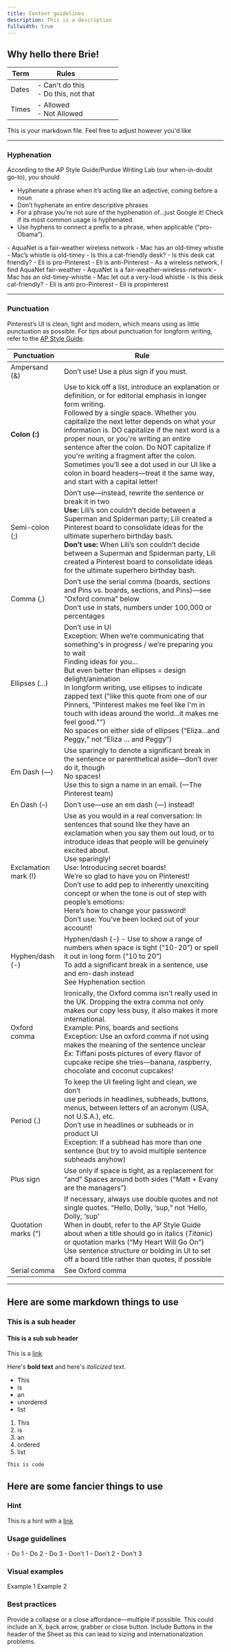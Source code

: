 ```yaml
---
title: Content guidelines
description: This is a description
fullwidth: true
---
```


## Why hello there Brie!

| Term  | Rules                                  |   |   |   |
|-------|----------------------------------------|---|---|---|
| Dates | - Can't do this<br/>- Do this, not that |   |   |   |
| Times | - Allowed<br/>- Not Allowed             |   |   |   |

This is your markdown file. Feel free to adjust however you'd like



---

### Hyphenation
According to the AP Style Guide/Purdue Writing Lab (our when-in-doubt go-to), you should
- Hyphenate a phrase when it’s acting like an adjective, coming before a noun 
- Don’t hyphenate an entire descriptive phrases 
- For a phrase you’re not sure of the hyphenation of...just Google it! Check if its most common usage is hyphenated.
- Use hyphens to connect a prefix to a phrase, when applicable (“pro-Obama”).

<TwoCol>
  <Group>
    <Do title="Do examples" />
      - AquaNet is a fair-weather wireless network
      - Mac has an old-timey whistle
      - Mac’s whistle is old-timey
      - Is this a cat-friendly desk?
      - Is this desk cat friendly?
      - Eli is pro-Pinterest
      - Eli is anti-Pinterest
  </Group>
  <Group>
  <Dont title="Don't examples" />
     - As a wireless network, I find AquaNet fair-weather
     - AquaNet is a fair-weather-wireless-network
     - Mac has an old-timey-whistle
     - Mac let out a very-loud whistle
     - Is this desk cat-friendly?
     - Eli is anti pro-Pinterest
     - Eli is propinterest
  </Group>
</TwoCol>

---

### Punctuation

Pinterest’s UI is clean, light and modern, which means using as little punctuation as possible. For tips about punctuation for longform writing, refer to the [AP Style Guide](https://owl.purdue.edu/owl/subject_specific_writing/journalism_and_journalistic_writing/ap_style.html).




| Punctuation              | Rule                                                                                                                                                                                                                                                                                                                                                                                                                                                                                                                                     |
|----------------------|------------------------------------------------------------------------------------------------------------------------------------------------------------------------------------------------------------------------------------------------------------------------------------------------------------------------------------------------------------------------------------------------------------------------------------------------------------------------------------------------------------------------------------------|
| Ampersand (&)        | Don’t use! Use a plus sign if you must.                                                                                                                                                                                                                                                                                                                                                                                                                                                                                                  |
| **Colon (:)**           | Use to kick off a list, introduce an explanation or definition, or for editorial emphasis in longer form writing. <br/>Followed by a single space. Whether you capitalize the next letter depends on what your information is. DO capitalize if the next word is a proper noun, or you're writing an entire sentence after the colon. Do NOT capitalize if you're writing a fragment after the colon. <br/>Sometimes you’ll see a dot used in our UI like a colon in board headers—treat it the same way, and start with a capital letter! |
| Semi-colon (;)       | Don’t use—instead, rewrite the sentence or break it in two <br/><Hint>**Use:** Lili’s son couldn’t decide between a Superman and Spiderman party; Lili created a Pinterest board to consolidate ideas for the ultimate superhero birthday bash. </Hint><br/> **Don’t use:** When Lili’s son couldn’t decide between a Superman and Spiderman party, Lili created a Pinterest board to consolidate ideas for the ultimate superhero birthday bash.                                                                                                                |
| Comma (,)            | Don’t use the serial comma (boards, sections and Pins vs. boards, sections, and Pins)—see “Oxford comma” below<br/>Don’t use in stats, numbers under 100,000 or percentages                                                                                                                                                                                                                                                                                                                                                               |
| Ellipses (...)       | Don’t use in UI<br/>Exception: When we’re communicating that something's in progress / we’re preparing you to wait<br/>Finding ideas for you…<br/>But even better than ellipses = design delight/animation<br/>In longform writing, use ellipses to indicate zapped text ("like this quote from one of our Pinners, "Pinterest makes me feel like I'm in touch with ideas around the world...it makes me feel good."")<br/>No spaces on either side of ellipses (“Eliza...and Peggy,” not “Eliza … and Peggy”)                                |
| Em Dash (—)          | Use sparingly to denote a significant break in the sentence or parenthetical aside—don’t over do it, though<br/>No spaces!<br/> Use this to sign a name in an email. (—The Pinterest team)                                                                                                                                                                                                                                                                                                                                                  |
| En Dash (–)          | Don’t use—use an em dash (—) instead!                                                                                                                                                                                                                                                                                                                                                                                                                                                                                                    |
| Exclamation mark (!) | Use as you would in a real conversation: In sentences that sound like they have an exclamation when you say them out loud, or to introduce ideas that people will be genuinely excited about. <br/>Use sparingly! <br/>Use: Introducing secret boards! <br/> <Do title="Good" /> We’re so glad to have you on Pinterest!<br/>Don’t use to add pep to inherently unexciting concept or when the tone is out of step with people’s emotions: <br/> <Dont title="Bad" />Here’s how to change your password! <br/>Don’t use: You’ve been locked out of your account!         |
| Hyphen/dash (-)      | Hyphen/dash (-) - Use to show a range of numbers when space is tight (“10-20”) or spell it out in long form (“10 to 20”)<br/>To add a significant break in a sentence, use and em-dash instead<br/>See Hyphenation section                                                                                                                                                                                                                                                                                                                 |
| Oxford comma         | Ironically, the Oxford comma isn't really used in the UK. Dropping the extra comma not only makes our copy less busy, it also makes it more international.<br/>Example: Pins, boards and sections<br/>Exception: Use an oxford comma if not using makes the meaning of the sentence unclear <br/>Ex: Tiffani posts pictures of every flavor of cupcake recipe she tries—banana, raspberry, chocolate and coconut cupcakes!                                                                                                                  |
| Period (.)           | To keep the UI feeling light and clean, we <br/>don’t <br/>use periods in headlines, subheads, buttons, menus, between letters of an acronym (USA, not U.S.A.), etc. <br/>Don’t use in headlines or subheads or in product UI<br/>Exception: If a subhead has more than one sentence (but try to avoid multiple sentence subheads anyhow)                                                                                                                                                                                                    |
| Plus sign            | Use only if space is tight, as a replacement for “and” Spaces around both sides (“Matt + Evany are the managers”)                                                                                                                                                                                                                                                                                                                                                                                                                        |
| Quotation marks (“)  | If necessary, always use double quotes and not single quotes. “Hello, Dolly, ‘sup,” not ‘Hello, Dolly, ‘sup’<br/>When in doubt, refer to the AP Style Guide about when a title should go in italics (*Titanic*) or quotation marks (“My Heart Will Go On”)<br/>Use sentence structure or bolding in UI to set off a board title rather than quotes, if possible                                                                                                                                                                            |
| Serial comma         | See Oxford comma                                                                                                                                                                                                                                                                                                                                                                                                                                                                                                                         |
---






## Here are some markdown things to use

### This is a sub header

#### This is a sub sub header

This is a [link](https://gestalt.pinterest.systems)

Here's **bold text** and here's *italicized text*.

- This
- is 
- an
- unordered
- list

1. This
2. is 
3. an
4. ordered
5. list

```bash
This is code
```


## Here are some fancier things to use
### Hint
<Hint>This is a hint with a [link](https://gestalt.pinterest.systems)</Hint>

### Usage guidelines
<TwoCol>
  <Group>
    <Do title="When to use" />
      - Do 1
      - Do 2
      - Do 3
  </Group>
  <Group>
  <Dont title="When not to use" />
     - Don't 1
     - Don't 2
     - Don't 3
  </Group>
</TwoCol>

### Visual examples
<TwoCol>
<Group>
<ImgContainer src="https://i.pinimg.com/originals/ef/87/89/ef878985da4fe1eb9a18471ec0506aca.png" alt="a default button that says Save and is the length of its text"/>
Example 1
</Group>
<Group>
<ImgContainer src="https://i.pinimg.com/originals/41/aa/cd/41aacd4f33058566574f283498a3612c.png" alt="a fullwidth button that says Save and is the full width of the content area"/>
Example 2
</Group>
</TwoCol>

### Best practices
<TwoCol>
  <Group>
    <ImgContainer src="https://i.pinimg.com/originals/84/d4/0d/84d40d290128608db361a276a586da87.png" alt="a partial sheet with a close button and a grabber to allow for multiple ways to close and collapse"/>
    <Do title="Do" />
    Provide a collapse or a close affordance&mdash;multiple if possible. This could include an X, back arrow, grabber or close button.
  </Group>
  <Group>
    <ImgContainer src="https://i.pinimg.com/originals/5d/3a/20/5d3a20657045824cb4b7d89263b6ec30.png" alt="a partial sheet with a button in the top right corner of the header"/>
    <Dont title="Don't" />
    Include Buttons in the header of the Sheet as this can lead to sizing and internationalization problems.
  </Group>
</TwoCol>
